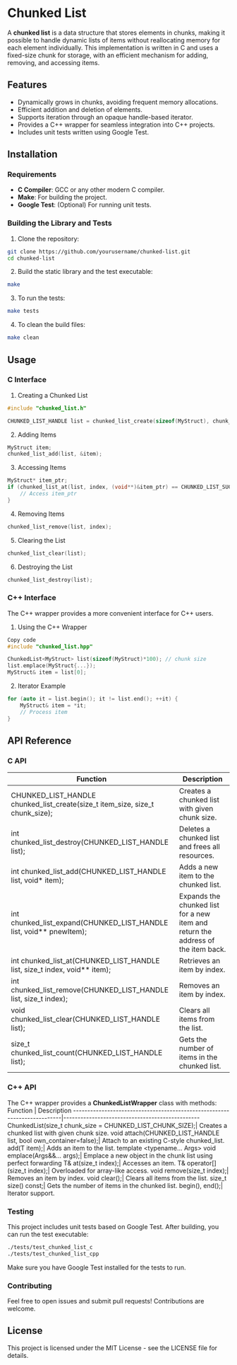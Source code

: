 # Chunked List

A **chunked list** is a data structure that stores elements in chunks, making it possible to handle dynamic lists of items without reallocating memory for each element individually. This implementation is written in C and uses a fixed-size chunk for storage, with an efficient mechanism for adding, removing, and accessing items.

## Features

- Dynamically grows in chunks, avoiding frequent memory allocations.
- Efficient addition and deletion of elements.
- Supports iteration through an opaque handle-based iterator.
- Provides a C++ wrapper for seamless integration into C++ projects.
- Includes unit tests written using Google Test.

## Installation

### Requirements

- **C Compiler**: GCC or any other modern C compiler.
- **Make**: For building the project.
- **Google Test**: (Optional) For running unit tests.

### Building the Library and Tests

1. Clone the repository:

```bash
git clone https://github.com/yourusername/chunked-list.git
cd chunked-list
```
2. Build the static library and the test executable:
```bash
make
```
3. To run the tests:
```bash
make tests
```
4. To clean the build files:
```bash
make clean
```
## Usage
### C Interface
1. Creating a Chunked List

```C
#include "chunked_list.h"

CHUNKED_LIST_HANDLE list = chunked_list_create(sizeof(MyStruct), chunk_size);
```
2. Adding Items
```C
MyStruct item;
chunked_list_add(list, &item);
```
3. Accessing Items

```C
MyStruct* item_ptr;
if (chunked_list_at(list, index, (void**)&item_ptr) == CHUNKED_LIST_SUCCESS) {
    // Access item_ptr
}
```
4. Removing Items

```C
chunked_list_remove(list, index);
```
5. Clearing the List

```C
chunked_list_clear(list);
```
6. Destroying the List

```C
chunked_list_destroy(list);
```
### C++ Interface
The C++ wrapper provides a more convenient interface for C++ users.

1. Using the C++ Wrapper
```cpp
Copy code
#include "chunked_list.hpp"

ChunkedList<MyStruct> list(sizeof(MyStruct)*100); // chunk size
list.emplace(MyStruct{...});
MyStruct& item = list[0];
```
2. Iterator Example
```cpp
for (auto it = list.begin(); it != list.end(); ++it) {
    MyStruct& item = *it;
    // Process item
}
```
## API Reference
### C API
Function | Description
--------------------------------------------------------------------------|------------------------------------------------
CHUNKED_LIST_HANDLE chunked_list_create(size_t item_size, size_t chunk_size);|	Creates a chunked list with given chunk size.
int chunked_list_destroy(CHUNKED_LIST_HANDLE list);|	Deletes a chunked list and frees all resources.
int chunked_list_add(CHUNKED_LIST_HANDLE list, void* item);|	Adds a new item to the chunked list.
int chunked_list_expand(CHUNKED_LIST_HANDLE list, void** pnewItem);| Expands the chunked list for a new item and return the address of the item back.
int chunked_list_at(CHUNKED_LIST_HANDLE list, size_t index, void** item);|	Retrieves an item by index.
int chunked_list_remove(CHUNKED_LIST_HANDLE list, size_t index);|	Removes an item by index.
void chunked_list_clear(CHUNKED_LIST_HANDLE list);|	Clears all items from the list.
size_t chunked_list_count(CHUNKED_LIST_HANDLE list);| Gets the number of items in the chunked list.
### C++ API
The C++ wrapper provides a **ChunkedListWrapper<T>** class with methods:
Function | Description
--------------------------------------------------------------------------|------------------------------------------------
ChunkedList(size_t chunk_size = CHUNKED_LIST_CHUNK_SIZE);| Creates a chunked list with given chunk size.
void attach(CHUNKED_LIST_HANDLE list, bool own_container=false);| Attach to an existing C-style chunked_list.
add(T item);| Adds an item to the list.
template <typename... Args> void emplace(Args&&... args);| Emplace a new object in the chunk list using perfect forwarding
T& at(size_t index);| Accesses an item.
T& operator[](size_t index);| Overloaded for array-like access.
void remove(size_t index);| Removes an item by index.
void clear();| Clears all items from the list.
size_t size() const;| Gets the number of items in the chunked list.
begin(), end();| Iterator support.
### Testing
This project includes unit tests based on Google Test. After building, you can run the test executable:
```bash
./tests/test_chunked_list_c
./tests/test_chunked_list_cpp
```
Make sure you have Google Test installed for the tests to run.

### Contributing
Feel free to open issues and submit pull requests! Contributions are welcome.

## License
This project is licensed under the MIT License - see the LICENSE file for details.
